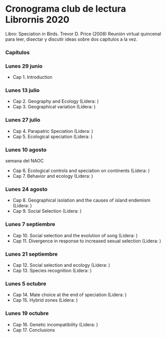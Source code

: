 # Cronograma club de lectura Librornis 2020
Libro: Speciation in Birds. Trevor D. Price (2008)
Reunión virtual quincenal para leer, disectar y discutir ideas sobre dos capítulos a la vez.

### Capítulos

### Lunes 29 junio
* Cap 1. Introduction

### Lunes 13 julio 
* Cap 2. Geography and Ecology (Lidera: )
* Cap 3. Geographical variation (Lidera: )

### Lunes 27 julio
* Cap 4. Parapatric Speciation (Lidera: )
* Cap 5. Ecological speciation (Lidera: )

### Lunes 10 agosto
semana del NAOC
* Cap 6. Ecological controls and speciation on continents (Lidera: )
* Cap 7. Behavior and ecology (Lidera: )

### Lunes 24 agosto
* Cap 8. Geographical isolation and the causes of island endemism (Lidera: )
* Cap 9. Social Selection (Lidera: )

### Lunes 7 septiembre
* Cap 10. Social selection and the evolution of song (Lidera: )
* Cap 11. Divergence in response to increased sexual selection (Lidera: )

### Lunes 21 septiembre
* Cap 12. Social selection and ecology (Lidera: )
* Cap 13. Species recognition (Lidera: )

### Lunes 5 octubre
* Cap 14. Mate choice at the end of speciation (Lidera: )
* Cap 15. Hybrid zones (Lidera: )

### Lunes 19 octubre
* Cap 16. Genetic incompatibility (Lidera: )
* Cap 17. Conclusions
